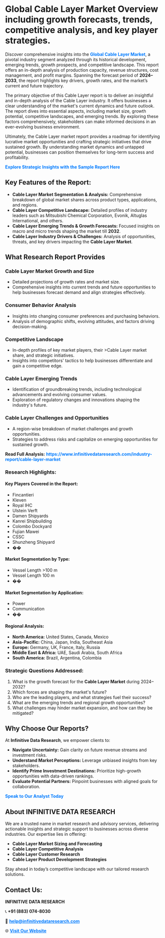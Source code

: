 <h1>Global Cable Layer Market Overview including growth forecasts, trends, competitive analysis, and key player strategies.</h1>
<p>
Discover comprehensive insights into the 
<a href="https://www.infinitivedataresearch.com/industry-report/cable-layer-market" rel="dofollow" style="color: #007BFF; text-decoration: none;"><strong>Global Cable Layer Market</strong></a>, a pivotal industry segment analyzed through its historical development, emerging trends, growth prospects, and competitive landscape. This report offers an in-depth analysis of production capacity, revenue structures, cost management, and profit margins. Spanning the forecast period of <strong>2024–2033</strong>, the report highlights key drivers, growth rates, and the market’s current and future trajectory.
</p>
<p>
The primary objective of this Cable Layer report is to deliver an insightful and in-depth analysis of the Cable Layer industry. It offers businesses a clear understanding of the market's current dynamics and future outlook. The report dives into essential aspects, including market size, growth potential, competitive landscapes, and emerging trends. By exploring these factors comprehensively, stakeholders can make informed decisions in an ever-evolving business environment.
</p>
<p>
Ultimately, the Cable Layer market report provides a roadmap for identifying lucrative market opportunities and crafting strategic initiatives that drive sustained growth. By understanding market dynamics and untapped potential, businesses can position themselves for long-term success and profitability.
</p>
<p>
<a href="https://www.infinitivedataresearch.com/request-sample/reportId=108291" style="color: #007BFF; text-decoration: none;"><strong>Explore Strategic Insights with the Sample Report Here</strong></a>
</p>

<h2>Key Features of the Report:</h2>
<ul>
<li><strong>Cable Layer Market Segmentation & Analysis:</strong> Comprehensive breakdown of global market shares across product types, applications, and regions.</li>
<li><strong>Cable Layer Competitive Landscape:</strong> Detailed profiles of industry leaders such as Mitsubishi Chemical Corporation, Evonik, Altuglas International, and others.</li>
<li><strong>Cable Layer Emerging Trends & Growth Forecasts:</strong> Focused insights on macro and micro trends shaping the market till <strong>2032</strong>.</li>
<li><strong>Cable Layer Industry Drivers & Challenges:</strong> Analysis of opportunities, threats, and key drivers impacting the <strong>Cable Layer Market</strong>.</li>
</ul>

<h2>What Research Report Provides</h2>
<h3>Cable Layer Market Growth and Size</h3>
<ul>
<li>Detailed projections of growth rates and market size.</li>
<li>Comprehensive insights into current trends and future opportunities to help businesses forecast demand and align strategies effectively.</li>
</ul>

<h3>Consumer Behavior Analysis</h3>
<ul>
<li>Insights into changing consumer preferences and purchasing behaviors.</li>
<li>Analysis of demographic shifts, evolving attitudes, and factors driving decision-making.</li>
</ul>

<h3>Competitive Landscape</h3>
<ul>
<li>In-depth profiles of key market players, their >Cable Layer market share, and strategic initiatives.</li>
<li>Insights into competitors' tactics to help businesses differentiate and gain a competitive edge.</li>
</ul>

<h3>Cable Layer Emerging Trends</h3>
<ul>
<li>Identification of groundbreaking trends, including technological advancements and evolving consumer values.</li>
<li>Exploration of regulatory changes and innovations shaping the industry's future.</li>
</ul>

<h3>Cable Layer Challenges and Opportunities</h3>
<ul>
<li>A region-wise breakdown of market challenges and growth opportunities.</li>
<li>Strategies to address risks and capitalize on emerging opportunities for sustained growth.</li>
</ul>
<p><strong>Read Full Analysis:</strong> <a href="https://www.infinitivedataresearch.com/industry-report/cable-layer-market" rel="dofollow" style="color: #007BFF; text-decoration: none;"><strong>https://www.infinitivedataresearch.com/industry-report/cable-layer-market</strong></a></p>
<h3>Research Highlights:</h3>
<h4>Key Players Covered in the Report:</h4>
<ul><li>Fincantieri</li><li>Kleven</li><li>Royal IHC</li><li>Ulstein Verft</li><li>Damen Shipyards</li><li>Kanrei Shipbuilding</li><li>Colombo Dockyard</li><li>Fujian Mawei</li><li>CSSC</li><li>Shunzheng Shipyard</li><li>��</li></ul>
<h4>Market Segmentation by Type:</h4>
<ul><li>Vessel Length &gt;100 m</li><li>Vessel Length 100 m</li><li>��</li></ul>
<h4>Market Segmentation by Application:</h4>
<ul><li>Power</li><li>Communication</li><li>��</li></ul>

<h4>Regional Analysis:</h4>
<ul>
<li><strong>North America:</strong> United States, Canada, Mexico</li>
<li><strong>Asia-Pacific:</strong> China, Japan, India, Southeast Asia</li>
<li><strong>Europe:</strong> Germany, UK, France, Italy, Russia</li>
<li><strong>Middle East & Africa:</strong> UAE, Saudi Arabia, South Africa</li>
<li><strong>South America:</strong> Brazil, Argentina, Colombia</li>
</ul>

<h3>Strategic Questions Addressed:</h3>
<ol>
<li>What is the growth forecast for the <strong>Cable Layer Market</strong> during 2024–2032?</li>
<li>Which forces are shaping the market's future?</li>
<li>Who are the leading players, and what strategies fuel their success?</li>
<li>What are the emerging trends and regional growth opportunities?</li>
<li>What challenges may hinder market expansion, and how can they be mitigated?</li>
</ol>

<h2>Why Choose Our Reports?</h2>
<p>At <strong>Infinitive Data Research</strong>, we empower clients to:</p>
<ul>
<li><strong>Navigate Uncertainty:</strong> Gain clarity on future revenue streams and investment risks.</li>
<li><strong>Understand Market Perceptions:</strong> Leverage unbiased insights from key stakeholders.</li>
<li><strong>Identify Prime Investment Destinations:</strong> Prioritize high-growth opportunities with data-driven rankings.</li>
<li><strong>Evaluate Potential Partners:</strong> Pinpoint businesses with aligned goals for collaboration.</li>
</ul>
<p><a href="https://www.infinitivedataresearch.com/industry-report/cable-layer-market" rel="dofollow" style="color: #007BFF; text-decoration: none;"><strong>Speak to Our Analyst Today</strong></a></p>

<h2>About INFINITIVE DATA RESEARCH</h2>
<p>We are a trusted name in market research and advisory services, delivering actionable insights and strategic support to businesses across diverse industries. Our expertise lies in offering:</p>
<ul>
<li><strong>Cable Layer Market Sizing and Forecasting</strong></li>
<li><strong>Cable Layer Competitive Analysis</strong></li>
<li><strong>Cable Layer Customer Research</strong></li>
<li><strong>Cable Layer Product Development Strategies</strong></li>
</ul>
<p>Stay ahead in today’s competitive landscape with our tailored research solutions.</p>

<h2>Contact Us:</h2>
<p><strong>INFINITIVE DATA RESEARCH</strong></p>
<p>📞 <strong>+91 (883) 074-8030</strong></p>
<p>📧 <strong><a href="mailto:help@infinitivedataresearch.com" style="color: #007BFF;">help@infinitivedataresearch.com</a></strong></p>
<p>🌐 <strong><a href="https://www.infinitivedataresearch.com" rel="dofollow" style="color: #007BFF;">Visit Our Website</a></strong></p>